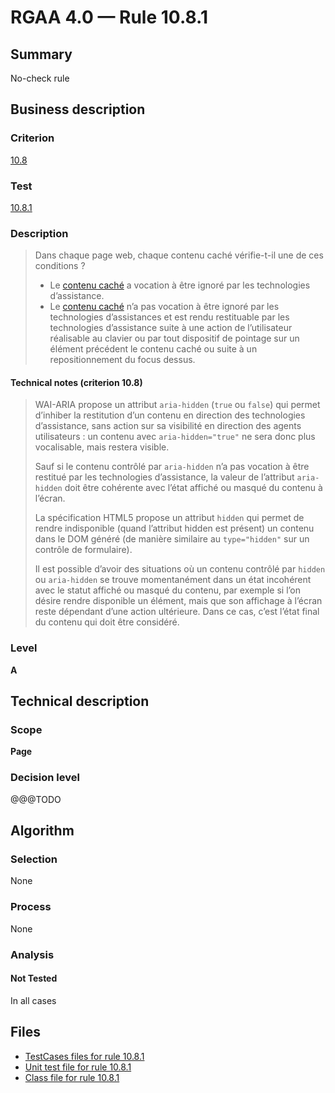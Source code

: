 # RGAA 4.0 — Rule 10.8.1

## Summary

No-check rule

## Business description

### Criterion

[10.8](https://www.numerique.gouv.fr/publications/rgaa-accessibilite/methode/criteres/#crit-10-8)

### Test

[10.8.1](https://www.numerique.gouv.fr/publications/rgaa-accessibilite/methode/criteres/#test-10-8-1)

### Description

> Dans chaque page web, chaque contenu caché vérifie-t-il une de ces conditions ?
> 
> * Le [contenu caché](https://www.numerique.gouv.fr/publications/rgaa-accessibilite/methode/glossaire/#contenu-cache) a vocation à être ignoré par les technologies d’assistance.
> * Le [contenu caché](https://www.numerique.gouv.fr/publications/rgaa-accessibilite/methode/glossaire/#contenu-cache) n’a pas vocation à être ignoré par les technologies d’assistances et est rendu restituable par les technologies d’assistance suite à une action de l’utilisateur réalisable au clavier ou par tout dispositif de pointage sur un élément précédent le contenu caché ou suite à un repositionnement du focus dessus.

#### Technical notes (criterion 10.8)

> WAI-ARIA propose un attribut `aria-hidden` (`true` ou `false`) qui permet d’inhiber la restitution d’un contenu en direction des technologies d’assistance, sans action sur sa visibilité en direction des agents utilisateurs : un contenu avec `aria-hidden="true"` ne sera donc plus vocalisable, mais restera visible.
> 
> Sauf si le contenu contrôlé par `aria-hidden` n’a pas vocation à être restitué par les technologies d’assistance, la valeur de l’attribut `aria-hidden` doit être cohérente avec l’état affiché ou masqué du contenu à l’écran.
> 
> La spécification HTML5 propose un attribut `hidden` qui permet de rendre indisponible (quand l’attribut hidden est présent) un contenu dans le DOM généré (de manière similaire au `type="hidden"` sur un contrôle de formulaire).
> 
> Il est possible d’avoir des situations où un contenu contrôlé par `hidden` ou `aria-hidden` se trouve momentanément dans un état incohérent avec le statut affiché ou masqué du contenu, par exemple si l’on désire rendre disponible un élément, mais que son affichage à l’écran reste dépendant d’une action ultérieure. Dans ce cas, c’est l’état final du contenu qui doit être considéré.

### Level

**A**


## Technical description

### Scope

**Page**

### Decision level

@@@TODO


## Algorithm

### Selection

None

### Process

None

### Analysis

#### Not Tested

In all cases


## Files

- [TestCases files for rule 10.8.1](https://gitlab.com/asqatasun/Asqatasun/-/tree/master/rules/rules-rgaa4.0/src/test/resources/testcases/rgaa40/Rgaa40Rule100801/)
- [Unit test file for rule 10.8.1](https://gitlab.com/asqatasun/Asqatasun/-/blob/master/rules/rules-rgaa4.0/src/test/java/org/asqatasun/rules/rgaa40/Rgaa40Rule100801Test.java)
- [Class file for rule 10.8.1](https://gitlab.com/asqatasun/Asqatasun/-/blob/master/rules/rules-rgaa4.0/src/main/java/org/asqatasun/rules/rgaa40/Rgaa40Rule100801.java)


